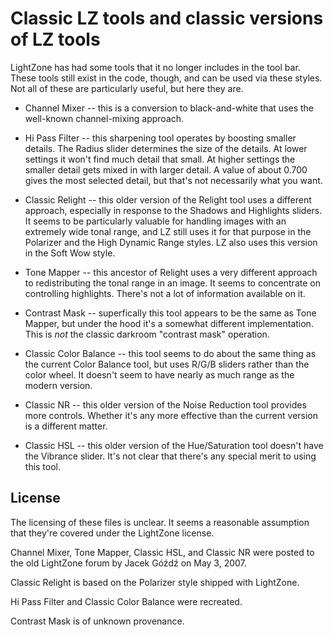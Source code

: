 # Classic LZ tools and classic versions of LZ tools

LightZone has had some tools that it no longer includes in the tool bar.
These tools still exist in the code, though,
and can be used via these styles.
Not all of these are particularly useful, but here they are.

* Channel Mixer -- this is a conversion to black-and-white
that uses the well-known channel-mixing approach.

* Hi Pass Filter -- this sharpening tool operates by boosting smaller details.
The Radius slider determines the size of the details.
At lower settings it won't find much detail that small.
At higher settings the smaller detail gets mixed in with larger detail.
A value of about 0.700 gives the most selected detail,
but that's not necessarily what you want.

* Classic Relight -- this older version of the Relight tool uses a different
approach, especially in response to the Shadows and Highlights sliders.
It seems to be particularly valuable for handling images
with an extremely wide tonal range,
and LZ still uses it for that purpose in the
Polarizer and the High Dynamic Range styles.
LZ also uses this version in the Soft Wow style.

* Tone Mapper -- this ancestor of Relight uses a very different approach to
redistributing the tonal range in an image.
It seems to concentrate on controlling highlights.
There's not a lot of information available on it.

* Contrast Mask -- superfically this tool appears to be the same as Tone Mapper,
but under the hood it's a somewhat different implementation.
This is *not* the classic darkroom "contrast mask" operation.

* Classic Color Balance -- this tool seems to do about the same thing as the current Color Balance tool,
but uses R/G/B sliders rather than the color wheel.
It doesn't seem to have nearly as much range as the modern version.

* Classic NR -- this older version of the Noise Reduction tool
provides more controls.
Whether it's any more effective than the current version is a different matter.

* Classic HSL -- this older version of the Hue/Saturation tool
doesn't have the Vibrance slider.
It's not clear that there's any special merit to using this tool.

## License

The licensing of these files is unclear.
It seems a reasonable assumption that they're covered under the LightZone license.

Channel Mixer, Tone Mapper, Classic HSL, and Classic NR were posted to the old LightZone forum
by Jacek Góźdź on May 3, 2007.

Classic Relight is based on the Polarizer style shipped with LightZone.

Hi Pass Filter and Classic Color Balance were recreated.

Contrast Mask is of unknown provenance.